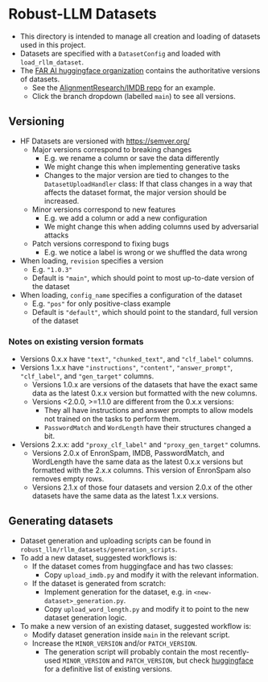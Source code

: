 # Robust-LLM Datasets
- This directory is intended to manage all creation and loading of datasets used in this project.
- Datasets are specified with a `DatasetConfig` and loaded with `load_rllm_dataset`.
- The [FAR AI huggingface organization](https://huggingface.co/AlignmentResearch) contains the authoritative versions of datasets.
    - See the [AlignmentResearch/IMDB repo](https://huggingface.co/datasets/AlignmentResearch/IMDB/tree/main) for an example.
    - Click the branch dropdown (labelled `main`) to see all versions.

## Versioning
- HF Datasets are versioned with https://semver.org/
    - Major versions correspond to breaking changes
        - E.g. we rename a column or save the data differently
        - We might change this when implementing generative tasks
        - Changes to the major version are tied to changes to the `DatasetUploadHandler` class: If that class changes in a way that affects the dataset format, the major version should be increased.
    - Minor versions correspond to new features
        - E.g. we add a column or add a new configuration
        - We might change this when adding columns used by adversarial attacks
    - Patch versions correspond to fixing bugs
        - E.g. we notice a label is wrong or we shuffled the data wrong
- When loading, `revision` specifies a version
    - E.g. `"1.0.3"`
    - Default is `"main"`, which should point to most up-to-date version of the dataset
- When loading, `config_name` specifies a configuration of the dataset
    - E.g. `"pos"` for only positive-class example
    - Default is `"default"`, which should point to the standard, full version of the dataset

### Notes on existing version formats
- Versions 0.x.x have `"text"`, `"chunked_text"`, and `"clf_label"` columns.
- Versions 1.x.x have `"instructions"`, `"content"`, `"answer_prompt"`, `"clf_label"`, and `"gen_target"` columns.
    - Versions 1.0.x are versions of the datasets that have the exact same data as the latest 0.x.x version but formatted with the new columns.
    - Versions <2.0.0, >=1.1.0 are different from the 0.x.x versions:
        - They all have instructions and answer prompts to allow models not trained on the tasks to perform them.
        - `PasswordMatch` and `WordLength` have their structures changed a bit.
- Versions 2.x.x: add `"proxy_clf_label"` and `"proxy_gen_target"` columns.
    - Versions 2.0.x of EnronSpam, IMDB, PasswordMatch, and WordLength have the
      same data as the latest 0.x.x versions but formatted with the 2.x.x
      columns. This version of EnronSpam also removes empty rows.
    - Versions 2.1.x of those four datasets and version 2.0.x of the other
      datasets have the same data as the latest 1.x.x versions.

## Generating datasets
- Dataset generation and uploading scripts can be found in `robust_llm/rllm_datasets/generation_scripts`.
- To add a new dataset, suggested workflows is:
    - If the dataset comes from huggingface and has two classes:
        - Copy `upload_imdb.py` and modify it with the relevant information.
    - If the dataset is generated from scratch:
        - Implement generation for the dataset, e.g. in `<new-dataset>_generation.py`.
        - Copy `upload_word_length.py` and modify it to point to the new dataset generation logic.
- To make a new version of an existing dataset, suggested workflow is:
    - Modify dataset generation inside `main` in the relevant script.
    - Increase the `MINOR_VERSION` and/or `PATCH_VERSION`.
        - The generation script will probably contain the most recently-used `MINOR_VERSION` and `PATCH_VERSION`, but check [huggingface](https://huggingface.co/AlignmentResearch) for a definitive list of existing versions.
